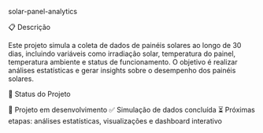 solar-panel-analytics

📋 Descrição

Este projeto simula a coleta de dados de painéis solares ao longo de 30 dias, incluindo variáveis como irradiação solar, temperatura do painel, temperatura ambiente e status de funcionamento. O objetivo é realizar análises estatísticas e gerar insights sobre o desempenho dos painéis solares.

🚀 Status do Projeto

🚧 Projeto em desenvolvimento
✅ Simulação de dados concluída
⏳ Próximas etapas: análises estatísticas, visualizações e dashboard interativo
